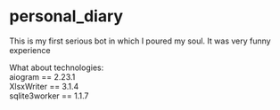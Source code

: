 # personal_diary
This is my first serious bot in which I poured my soul. It was very funny experience

What about technologies:<br>
aiogram == 2.23.1<br>
XlsxWriter == 3.1.4<br>
sqlite3worker == 1.1.7
